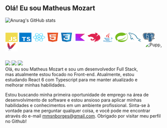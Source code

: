 ## Olá! Eu sou Matheus Mozart

 
  ![Anurag's GitHub stats](https://github-readme-stats.vercel.app/api?username=dark&show_icons=true&theme=tokyonight)
 


<div style="display: inline_block"><br>
  <img align="center" alt="Matheus-Js" height="30" width="40" src="https://raw.githubusercontent.com/devicons/devicon/master/icons/javascript/javascript-plain.svg">
  <img align="center" alt="Matheus-Ts" height="30" width="40" src="https://raw.githubusercontent.com/devicons/devicon/master/icons/typescript/typescript-plain.svg">
  <img align="center" alt="Matheus-React" height="30" width="40" src="https://raw.githubusercontent.com/devicons/devicon/master/icons/react/react-original.svg">
  <img align="center" alt="Matheus-HTML" height="30" width="40" src="https://raw.githubusercontent.com/devicons/devicon/master/icons/html5/html5-original.svg">
  <img align="center" alt="Matheus-CSS" height="30" width="40" src="https://raw.githubusercontent.com/devicons/devicon/master/icons/css3/css3-original.svg">
  <img align="center" alt="Matheus-Python" height="30" width="40" src="https://raw.githubusercontent.com/devicons/devicon/master/icons/kotlin/kotlin-original.svg">
  <img align="center" alt="Matheus-nestjs" height="30" width="40" src="https://raw.githubusercontent.com/devicons/devicon/master/icons/nestjs/nestjs-original.svg">
   <img align="center" alt="Matheus-Java" height="30" width="40" src="https://raw.githubusercontent.com/devicons/devicon/master/icons/java/java-original.svg">
<img align="center" alt="Spring Boot" height="30" width="40" src="https://raw.githubusercontent.com/devicons/devicon/master/icons/spring/spring-original.svg">
<!-- MySQL Icon -->
<img align="center" alt="MySQL" height="30" width="40" src="https://raw.githubusercontent.com/devicons/devicon/master/icons/mysql/mysql-original.svg">

<!-- PostgreSQL Icon -->
<img align="center" alt="PostgreSQL" height="30" width="40" src="https://raw.githubusercontent.com/devicons/devicon/master/icons/postgresql/postgresql-original.svg">

<!-- Maven Icon -->
<img align="center" alt="Maven" height="30" width="40" src="https://raw.githubusercontent.com/devicons/devicon/master/icons/maven/maven-original.svg">



<img align="right" alt="Puppy" height="150" style="border-radius:50px;" src="https://placedog.net/300/300">

</div>
  
  ##
 
<div> 
 <a href="https://instagram.com/mt.mozart" target="_blank"><img src="https://img.shields.io/badge/-Instagram-%23E4405F?style=for-the-badge&logo=instagram&logoColor=white" target="_blank"></a>
 <a href = "mailto:mmsnborges@gmail.com"><img src="https://img.shields.io/badge/-Gmail-%23333?style=for-the-badge&logo=gmail&logoColor=white" target="_blank"></a>
  <a href="https://www.linkedin.com/in/matheus-borges-327ba0255/" target="_blank"><img src="https://img.shields.io/badge/-LinkedIn-%230077B5?style=for-the-badge&logo=linkedin&logoColor=white" target="_blank"></a> 
  </div>
  <div>
  Olá, eu sou Matheus Mozart e sou um desenvolvedor Full Stack, mas atualmente estou focado no Front-end. Atualmente, estou estudando React 6 com Typescript para me manter atualizado e melhorar minhas habilidades.

Estou buscando minha primeira oportunidade de emprego na área de desenvolvimento de software e estou ansioso para aplicar minhas habilidades e conhecimentos em um ambiente profissional. Sinta-se à vontade para me perguntar qualquer coisa, e você pode me encontrar através do e-mail mmsnborges@gmail.com. Obrigado por visitar meu perfil no Github!
</div>

